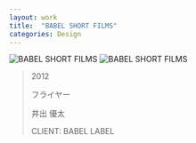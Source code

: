 ```yaml
---
layout: work
title:  "BABEL SHORT FILMS"
categories: Design
---
```


![BABEL SHORT FILMS](/img/works/design/babelshortfilms/front.jpg)
![BABEL SHORT FILMS](/img/works/design/babelshortfilms/back.jpg)


> 2012
> 
> フライヤー
> 
> 井出 優太
>
> CLIENT: BABEL LABEL
